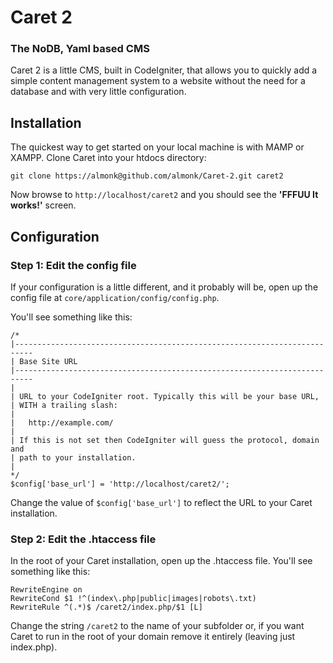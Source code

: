 # Caret 2
### The NoDB, Yaml based CMS

Caret 2 is a little CMS, built in CodeIgniter, that allows you to quickly add a simple content management system to a website without the need for a database and with very little configuration.

## Installation

The quickest way to get started on your local machine is with MAMP or XAMPP. Clone Caret into your htdocs directory:

	git clone https://almonk@github.com/almonk/Caret-2.git caret2
	
Now browse to <code>http://localhost/caret2</code> and you should see the **'FFFUU It works!'** screen.

## Configuration

### Step 1: Edit the config file

If your configuration is a little different, and it probably will be, open up the config file at <code>core/application/config/config.php</code>.

You'll see something like this:

	/*
	|--------------------------------------------------------------------------
	| Base Site URL
	|--------------------------------------------------------------------------
	|
	| URL to your CodeIgniter root. Typically this will be your base URL,
	| WITH a trailing slash:
	|
	|	http://example.com/
	|
	| If this is not set then CodeIgniter will guess the protocol, domain and
	| path to your installation.
	|
	*/
	$config['base_url']	= 'http://localhost/caret2/';
	
	
Change the value of <code>$config['base_url']</code> to reflect the URL to your Caret installation.

### Step 2: Edit the .htaccess file

In the root of your Caret installation, open up the .htaccess file. You'll see something like this:

	RewriteEngine on
	RewriteCond $1 !^(index\.php|public|images|robots\.txt)
	RewriteRule ^(.*)$ /caret2/index.php/$1 [L]
	
Change the string <code>/caret2</code> to the name of your subfolder or, if you want Caret to run in the root of your domain remove it entirely (leaving just index.php).

	